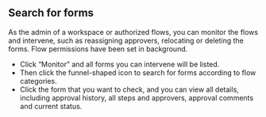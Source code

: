 ## Search for forms
As the admin of a workspace or authorized flows, you can monitor the flows and intervene, such as reassigning approvers, relocating or deleting the forms. Flow permissions have been set in background.
- Click “Monitor” and all forms you can intervene will be listed.
- Then click the funnel-shaped icon to search for forms according to flow categories.
- Click the form that you want to check, and you can view all details, including approval history, all steps and approvers, approval comments and current status.

